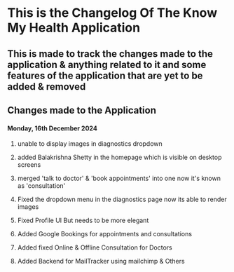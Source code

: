 # This is the Changelog Of The Know My Health Application

## This is made to track the changes made to the application & anything related to it and some features of the application that are yet to be added & removed

## Changes made to the Application
 
#### Monday, 16th December 2024

 1. unable to display images in diagnostics dropdown

 2. added Balakrishna Shetty in the homepage which is visible on desktop screens

 3. merged 'talk to doctor' & 'book appointments' into one now it's known as 'consultation'

 4. Fixed the dropdown menu in the diagnostics page now its able to render images

 5. Fixed Profile UI But needs to be more elegant

 6. Added Google Bookings for appointments and consultations

 7. Added fixed Online & Offline Consultation for Doctors

 8. Added Backend for MailTracker using mailchimp & Others